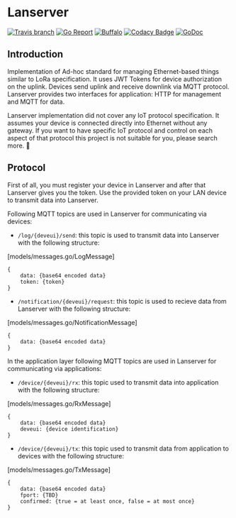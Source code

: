 # Lanserver
[![Travis branch](https://img.shields.io/travis/com/I1820/lanserver/master.svg?style=flat-square)](https://travis-ci.com/I1820/lanserver)
[![Go Report](https://goreportcard.com/badge/github.com/I1820/lanserver?style=flat-square)](https://goreportcard.com/report/github.com/I1820/lanserver)
[![Buffalo](https://img.shields.io/badge/powered%20by-buffalo-blue.svg?style=flat-square)](http://gobuffalo.io)
[![Codacy Badge](https://img.shields.io/codacy/grade/28e224e07bec4eca96eb8c30b4535603.svg?style=flat-square)](https://www.codacy.com/project/i1820/lanserver/dashboard)
[![GoDoc](https://img.shields.io/badge/godoc-reference-blue.svg?style=flat-square)](https://godoc.org/github.com/I1820/lanserver)

## Introduction

Implementation of Ad-hoc standard for managing Ethernet-based things similar to LoRa specification.
It uses JWT Tokens for device authorization on the uplink.
Devices send uplink and receive downlink via MQTT protocol.
Lanserver provides two interfaces for application: HTTP for management and MQTT for data.

Lanserver implementation did not cover any IoT protocol specification.
It assumes your device is connected directly into Ethernet without any gateway.
If you want to have specific IoT protocol and control on each aspect of that protocol
this project is not suitable for you, please search more. :see_no_evil:

## Protocol
First of all, you must register your device in Lanserver and after that Lanserver gives you the token.
Use the provided token on your LAN device to transmit data into Lanserver.

Following MQTT topics are used in Lanserver for communicating via devices:

- `/log/{deveui}/send`:
this topic is used to transmit data into Lanserver with the following structure:

[models/messages.go/LogMessage]
```
{
    data: {base64 encoded data}
    token: {token}
}
```
- `/notification/{deveui}/request`:
this topic is used to recieve data from Lanserver with the following structure:

[models/messages.go/NotificationMessage]
```
{
    data: {base64 encoded data}
}
```

In the application layer following MQTT topics are used in Lanserver for communicating via applications:

- `/device/{deveui}/rx`:
this topic used to transmit data into application with the following structure:

[models/messages.go/RxMessage]
```
{
    data: {base64 encoded data}
    deveui: {device identification}
}
```

- `/device/{deveui}/tx`:
this topic used to transmit data from application to devices with the following structure:

[models/messages.go/TxMessage]
```
{
    data: {base64 encoded data}
    fport: {TBD}
    confirmed: {true = at least once, false = at most once}
}
```
